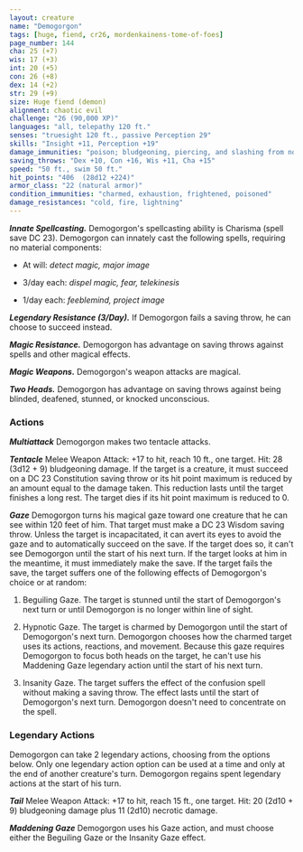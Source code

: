 ```yaml
---
layout: creature
name: "Demogorgon"
tags: [huge, fiend, cr26, mordenkainens-tome-of-foes]
page_number: 144
cha: 25 (+7)
wis: 17 (+3)
int: 20 (+5)
con: 26 (+8)
dex: 14 (+2)
str: 29 (+9)
size: Huge fiend (demon)
alignment: chaotic evil
challenge: "26 (90,000 XP)"
languages: "all, telepathy 120 ft."
senses: "truesight 120 ft., passive Perception 29"
skills: "Insight +11, Perception +19"
damage_immunities: "poison; bludgeoning, piercing, and slashing from nonmagical attacks"
saving_throws: "Dex +10, Con +16, Wis +11, Cha +15"
speed: "50 ft., swim 50 ft."
hit_points: "406  (28d12 +224)"
armor_class: "22 (natural armor)"
condition_immunities: "charmed, exhaustion, frightened, poisoned"
damage_resistances: "cold, fire, lightning"
---
```


***Innate Spellcasting.*** Demogorgon's spellcasting ability is Charisma (spell save DC 23). Demogorgon can innately cast the following spells, requiring no material components:

* At will: <i>detect magic, major image</i>

* 3/day each: <i>dispel magic, fear, telekinesis</i>

* 1/day each: <i>feeblemind, project image</i>

***Legendary Resistance (3/Day).*** If Demogorgon fails a saving throw, he can choose to succeed instead.

***Magic Resistance.*** Demogorgon has advantage on saving throws against spells and other magical effects.

***Magic Weapons.*** Demogorgon's weapon attacks are magical.

***Two Heads.*** Demogorgon has advantage on saving throws against being blinded, deafened, stunned, or knocked unconscious.

### Actions

***Multiattack*** Demogorgon makes two tentacle attacks.

***Tentacle*** Melee Weapon Attack: +17 to hit, reach 10 ft., one target. Hit: 28 (3d12 + 9) bludgeoning damage. If the target is a creature, it must succeed on a DC 23 Constitution saving throw or its hit point maximum is reduced by an amount equal to the damage taken. This reduction lasts until the target finishes a long rest. The target dies if its hit point maximum is reduced to 0.

***Gaze*** Demogorgon turns his magical gaze toward one creature that he can see within 120 feet of him. That target must make a DC 23 Wisdom saving throw. Unless the target is incapacitated, it can avert its eyes to avoid the gaze and to automatically succeed on the save. If the target does so, it can't see Demogorgon until the start of his next turn. If the target looks at him in the meantime, it must immediately make the save.
If the target fails the save, the target suffers one of the following effects of Demogorgon's choice or at random:

1. Beguiling Gaze. The target is stunned until the start of Demogorgon's next turn or until Demogorgon is no longer within line of sight.

2. Hypnotic Gaze. The target is charmed by Demogorgon until the start of Demogorgon's next turn. Demogorgon chooses how the charmed target uses its actions, reactions, and movement. Because this gaze requires Demogorgon to focus both heads on the target, he can't use his Maddening Gaze legendary action until the start of his next turn.

3. Insanity Gaze. The target suffers the effect of the confusion spell without making a saving throw. The effect lasts until the start of Demogorgon's next turn. Demogorgon doesn't need to concentrate on the spell.

### Legendary Actions

Demogorgon can take 2 legendary actions, choosing from the options below. Only one legendary action option can be used at a time and only at the end of another creature's turn. Demogorgon regains spent legendary actions at the start of his turn.

***Tail*** Melee Weapon Attack: +17 to hit, reach 15 ft., one target. Hit: 20 (2d10 + 9) bludgeoning damage plus 11 (2d10) necrotic damage.

***Maddening Gaze*** Demogorgon uses his Gaze action, and must choose either the Beguiling Gaze or the Insanity Gaze effect.
